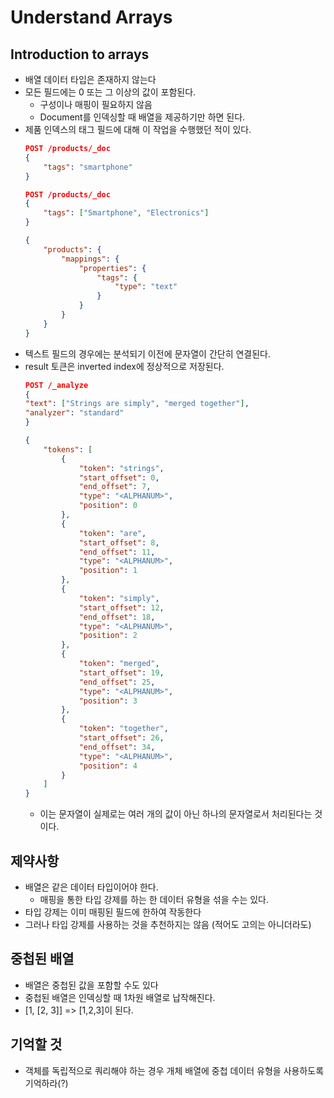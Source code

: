 # Understand Arrays

## Introduction to arrays

-   배열 데이터 타입은 존재하지 않는다
-   모든 필드에는 0 또는 그 이상의 값이 포함된다.
    -   구성이나 매핑이 필요하지 않음
    -   Document를 인덱싱할 때 배열을 제공하기만 하면 된다.
-   제품 인덱스의 태그 필드에 대해 이 작업을 수행했던 적이 있다.
    ```json
    POST /products/_doc
    {
        "tags": "smartphone"
    }
    ```
    ```json
    POST /products/_doc
    {
        "tags": ["Smartphone", "Electronics"]
    }
    ```
    ```json
    {
        "products": {
            "mappings": {
                "properties": {
                    "tags": {
                        "type": "text"
                    }
                }
            }
        }
    }
    ```
-   텍스트 필드의 경우에는 분석되기 이전에 문자열이 간단히 연결된다.
-   result 토큰은 inverted index에 정상적으로 저장된다.
    ```json
    POST /_analyze
    {
    "text": ["Strings are simply", "merged together"],
    "analyzer": "standard"
    }
    ```
    ```json
    {
        "tokens": [
            {
                "token": "strings",
                "start_offset": 0,
                "end_offset": 7,
                "type": "<ALPHANUM>",
                "position": 0
            },
            {
                "token": "are",
                "start_offset": 8,
                "end_offset": 11,
                "type": "<ALPHANUM>",
                "position": 1
            },
            {
                "token": "simply",
                "start_offset": 12,
                "end_offset": 18,
                "type": "<ALPHANUM>",
                "position": 2
            },
            {
                "token": "merged",
                "start_offset": 19,
                "end_offset": 25,
                "type": "<ALPHANUM>",
                "position": 3
            },
            {
                "token": "together",
                "start_offset": 26,
                "end_offset": 34,
                "type": "<ALPHANUM>",
                "position": 4
            }
        ]
    }
    ```
    -   이는 문자열이 실제로는 여러 개의 값이 아닌 하나의 문자열로서 처리된다는 것이다.

## 제약사항

-   배열은 같은 데이터 타입이어야 한다.
    -   매핑을 통한 타입 강제를 하는 한 데이터 유형을 섞을 수는 있다.
-   타입 강제는 이미 매핑된 필드에 한하여 작동한다
-   그러나 타입 강제를 사용하는 것을 추천하지는 않음 (적어도 고의는 아니더라도)

## 중첩된 배열

-   배열은 중첩된 값을 포함할 수도 있다
-   중첩된 배열은 인덱싱할 때 1차원 배열로 납작해진다.
-   [1, [2, 3]] => [1,2,3]이 된다.

## 기억할 것

-   객체를 독립적으로 쿼리해야 하는 경우 개체 배열에 중첩 데이터 유형을 사용하도록 기억하라(?)
